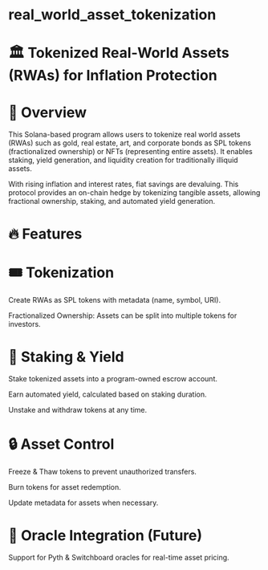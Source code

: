 # real_world_asset_tokenization

# 🏛 Tokenized Real-World Assets (RWAs) for Inflation Protection

# 📌 Overview

This Solana-based program allows users to tokenize real world assets (RWAs) such as gold, real estate, art, and corporate bonds as SPL tokens (fractionalized ownership) or NFTs (representing entire assets). It enables staking, yield generation, and liquidity creation for traditionally illiquid assets.

With rising inflation and interest rates, fiat savings are devaluing. This protocol provides an on-chain hedge by tokenizing tangible assets, allowing fractional ownership, staking, and automated yield generation.

# 🔥 Features

# 🎟 Tokenization

Create RWAs as SPL tokens with metadata (name, symbol, URI).

Fractionalized Ownership: Assets can be split into multiple tokens for investors.

# 🏦 Staking & Yield

Stake tokenized assets into a program-owned escrow account.

Earn automated yield, calculated based on staking duration.

Unstake and withdraw tokens at any time.

# 🔒 Asset Control

Freeze & Thaw tokens to prevent unauthorized transfers.

Burn tokens for asset redemption.

Update metadata for assets when necessary.


# 📡 Oracle Integration (Future)

Support for Pyth & Switchboard oracles for real-time asset pricing.
